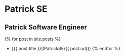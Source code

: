 # Patrick SE
## Patrick Software Engineer
{% for post in site.posts %}
* [{{ post.title }}](PatrickSE/{{ post.url}})
{% endfor %}